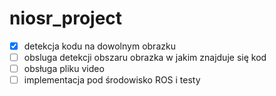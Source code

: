 # niosr_project
- [x] detekcja kodu na dowolnym obrazku
- [ ] obsluga detekcji obszaru obrazka w jakim znajduje się kod
- [ ] obsługa pliku video
- [ ] implementacja pod środowisko ROS i testy
